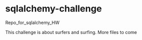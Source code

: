 # sqlalchemy-challenge
Repo_for_sqlalchemy_HW

This challenge is about surfers and surfing. More files to come
